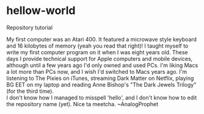 # hellow-world
Repository tutorial

My first computer was an Atari 400.  It featured a microwave style keyboard and 16 kilobytes of memory (yeah you read that right)!  I taught myself to write my first computer program on it when I was eight years old.
These days I provide technical support for Apple computers and mobile devices, although until a few years ago I'd only owned and used PCs.  I'm liking Macs a lot more than PCs now, and I wish I'd switched to Macs years ago.
I'm listening to The Pixies on iTunes, streaming Dark Matter on Netflix, playing BG EET on my laptop and reading Anne Bishop's "The Dark Jewels Trilogy" (for the third time).  
I don't know how I managed to misspell 'hello', and I don't know how to edit the repository name (yet).
Nice ta meetcha.
~AnalogProphet
